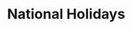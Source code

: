 ---
title: 'National Holidays'
layout: 'layouts/home.html'
intro:
  eyebrow: National Holidays
  introduction: Human-centered, mass incarceration B-corp; sustainable social enterprise; green space disrupt natural.
  image: '/images/bg/toast.jpg'
  imageAlt: 'Buttered toasted white bread'
---